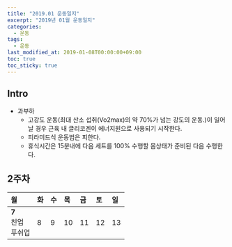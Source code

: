 ```yaml
---
title: "2019.01 운동일지"
excerpt: "2019년 01월 운동일지"
categories: 
  - 운동
tags: 
  - 운동
last_modified_at: 2019-01-08T00:00:00+09:00
toc: true
toc_sticky: true
---
```


## Intro

* 과부하
  * 고강도 운동(최대 산소 섭취(Vo2max)의 약 70%가 넘는 강도의 운동.)이 일어날 경우 근육 내 글리코겐이 에너지원으로 사용되기 시작한다.
  * 피라미드식 운동법은 피한다.
  * 휴식시간은 15분내에 다음 세트를 100% 수행할 몸상태가 준비된 다음 수행한다.

## 2주차

| 월 | 화 | 수 | 목 | 금 | 토 | 일 |
|:---|:---|:---|:---|:---|:---|:---|
| **7**<br>친업<br>푸쉬업  | 8 | 9 | 10 | 11 | 12 | 13 |
